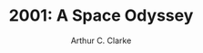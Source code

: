 ---
layout: book-review
title: "2001: A Space Odyssey"
author: "Arthur C. Clarke"
cover: assets/img/book_covers/2001_space_odyssey.jpg
finished: 2021-05-30
rating: 5
goodreads_url: "https://www.goodreads.com/review/show/3741085192"
review: >
  A gripping story, although the ending was a bit too ambiguous, even considering it was left up to the reader.
---